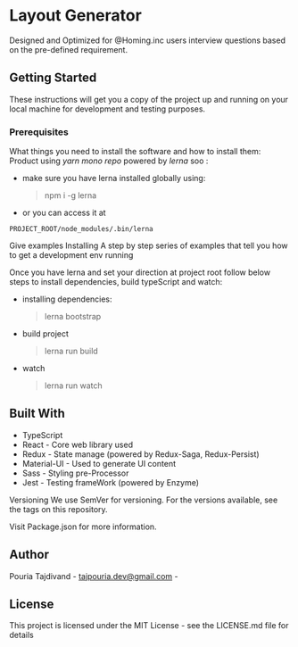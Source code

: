 # Layout Generator

Designed and Optimized for @Homing.inc users interview questions based on the pre-defined requirement.

## Getting Started

These instructions will get you a copy of the project up and running on your local machine for development and testing purposes.

### Prerequisites

What things you need to install the software and how to install them:
Product using _yarn mono repo_ powered by _lerna_ soo :

-   make sure you have lerna installed globally using:

    > npm i -g lerna

-   or you can access it at

```shell
PROJECT_ROOT/node_modules/.bin/lerna
```

Give examples
Installing
A step by step series of examples that tell you how to get a development env running

Once you have lerna and set your direction at project root follow below steps to install dependencies, build typeScript and watch:

-   installing dependencies:

    > lerna bootstrap

-   build project

    > lerna run build

-   watch
    > lerna run watch

## Built With

-   TypeScript
-   React - Core web library used
-   Redux - State manage (powered by Redux-Saga, Redux-Persist)
-   Material-UI - Used to generate UI content
-   Sass - Styling pre-Processor
-   Jest - Testing frameWork (powered by Enzyme)

Versioning
We use SemVer for versioning. For the versions available, see the tags on this repository.

Visit Package.json for more information.

## Author

Pouria Tajdivand - tajpouria.dev@gmail.com -

## License

This project is licensed under the MIT License - see the LICENSE.md file for details
